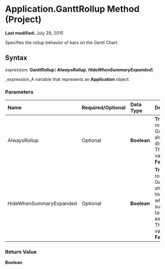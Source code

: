
# Application.GanttRollup Method (Project)

 **Last modified:** July 28, 2015

Specifies the rollup behavior of bars on the Gantt Chart.

## Syntax

 _expression_. **GanttRollup**( **_AlwaysRollup_**,  **_HideWhenSummaryExpanded_**)

 _expression_A variable that represents an  **Application** object.


### Parameters



|**Name**|**Required/Optional**|**Data Type**|**Description**|
|:-----|:-----|:-----|:-----|
|AlwaysRollup|Optional| **Boolean**| **True** if rolled-up Gantt bars always display. The default value is **False**.|
|HideWhenSummaryExpanded|Optional| **Boolean**| **True** if rolled-up Gantt bars should be hidden when summary tasks are expanded. The default value is **False**.|

### Return Value

 **Boolean**

